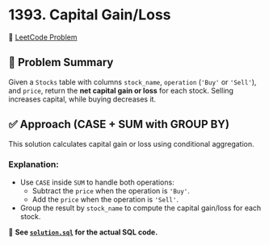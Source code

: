 # 1393. Capital Gain/Loss

🔗 [LeetCode Problem](https://leetcode.com/problems/capital-gainloss/)

## 🧠 Problem Summary

Given a `Stocks` table with columns `stock_name`, `operation` (`'Buy'` or `'Sell'`), and `price`, return the **net capital gain or loss** for each stock. Selling increases capital, while buying decreases it.

## ✅ Approach (CASE + SUM with GROUP BY)

This solution calculates capital gain or loss using conditional aggregation.

### Explanation:

- Use `CASE` inside `SUM` to handle both operations:
  - Subtract the `price` when the operation is `'Buy'`.
  - Add the `price` when the operation is `'Sell'`.
- Group the result by `stock_name` to compute the capital gain/loss for each stock.

📄 **See [`solution.sql`](./solution.sql) for the actual SQL code.**
